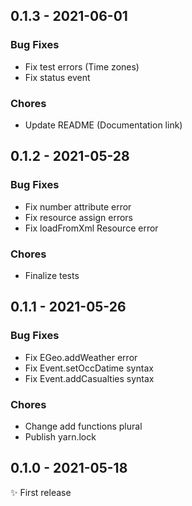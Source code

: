 ## 0.1.3 - 2021-06-01

### Bug Fixes
- Fix test errors (Time zones)
- Fix status event 

### Chores
- Update README (Documentation link)

## 0.1.2 - 2021-05-28

### Bug Fixes
- Fix number attribute error
- Fix resource assign errors
- Fix loadFromXml Resource error

### Chores
- Finalize tests

## 0.1.1 - 2021-05-26

### Bug Fixes
- Fix EGeo.addWeather error
- Fix Event.setOccDatime syntax
- Fix Event.addCasualties syntax

### Chores
- Change add functions plural
- Publish yarn.lock

## 0.1.0 - 2021-05-18

✨ First release